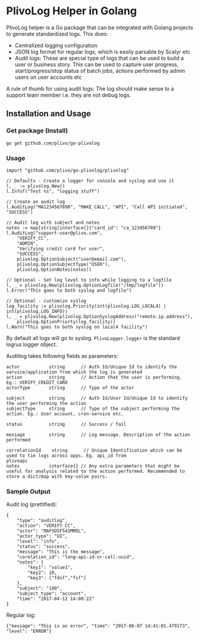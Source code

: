 # PlivoLog Helper in Golang

PlivoLog helper is a Go package that can be integrated with Golang projects to generate standardized logs. This does:

* Centralized logging configuration
* JSON log format for regular logs, which is easily parsable by Scalyr etc
* Audit logs: These are special type of logs that can be used to build a user or business story. This can be used to capture user progress, start/progress/stop status of batch jobs, actions performed by admin users on user accounts etc

A rule of thumb for using audit logs: The log should make sense to a support team member i.e. they are not debug logs.

## Installation and Usage

### Get package (Install)

    go get github.com/plivo/go-plivolog

### Usage

```golang
import "github.com/plivo/go-plivolog/plivolog"

// Defaults - Create a logger for console and syslog and use it
l, _ := plivolog.New()
l.Infof("Test %s", "logging stuff")

// Create an audit log
l.AuditLog("MA1234567890", "MAKE_CALL", "API", "Call API initiated", "SUCCESS")

// Audit log with subject and notes
notes := map[string]interface{}{"card_id": "ca_123456789"}
l.AuditLog("support-user@plivo.com",
	"VERIFY_CC",
	"ADMIN",
	"Verifying credit card for user",
	"SUCCESS",
	plivolog.OptionSubject("user@email.com"),
	plivolog.OptionSubjectType("USER"),
	plivolog.OptionNotes(notes))

// Optional - Set log level to info while logging to a logfile
l, _ = plivolog.New(plivolog.OptionLogfile("/tmp/logfile"))
l.Error("This goes to both syslog and logfile")

// Optional - customize syslog
log_facility := plivolog.Priority(int(plivolog.LOG_LOCAL4) | int(plivolog.LOG_INFO))
l, _ = plivolog.New(plivolog.OptionSyslogAddress("remote.ip.address"),
	plivolog.OptionPriorty(log_facility))
l.Warn("This goes to both syslog on local4 facility")
```

By default all logs will go to syslog. `PlivoLogger.logger` is the standard logrus logger object.

Auditlog takes following fields as parameters:

```golang
actor           string      // Auth Id/Unique Id to identify the service/application from which the log is generated
action          string      // Action that the user is performing. Eg.: VERIFY_CREDIT_CARD
actorType       string      // Type of the actor 

subject         string      // Auth Id/User Id/Unique Id to identify the user performing the action
subjectType     string      // Type of the subject performing the action. Eg.: User account, cron-service etc.

status          string      // Success / fail

message         string      // Log message. Description of the action performed

correlationId    string      // Unique Identification which can be used to tie logs across apps. Eg. api_id from
plivoapi
notes           interface{} // Any extra parameters that might be useful for analysis related to the action performed. Recommended to store a dict/map with key-value pairs. 
```

### Sample Output

Audit log (prettified):

    {
        "type": "auditlog",
        "action": "VERIFY_CC",
        "actor": "MAFSDSFS42MMOL",
        "actor_type": "UI",
        "level": "info",
        "status": "success",
        "message": "This is the message",
        "corelation_id": "long-api-id-or-call-uuid",
        "notes": {
            "key1": "value1",
            "key2": 10,
            "key3": ["fdsf","fsf"]
        },
        "subject": "100",
        "subject_type": "account",
        "time": "2017-04-12 14:00:22"
    }

Regular log:

    {"message": "This is an error", "time": "2017-06-07 14:41:01.479173", "level": "ERROR"}
